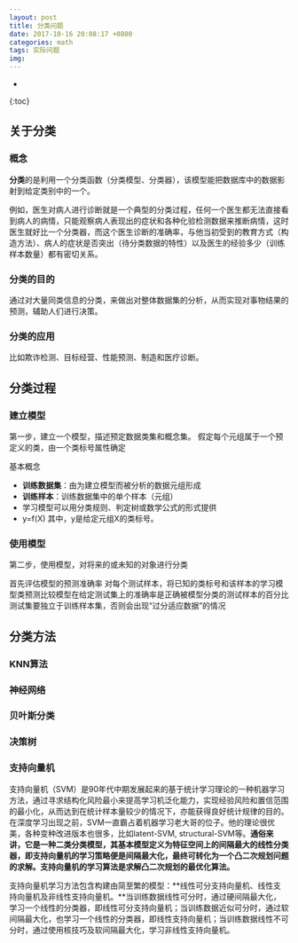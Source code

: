 ```yaml
---
layout: post
title: 分类问题
date: 2017-10-16 20:08:17 +0800
categories: math
tags: 实际问题
img: 
---
```


* 
{:toc}

## 关于分类
### 概念
**分类**的是利用一个分类函数（分类模型、分类器），该模型能把数据库中的数据影射到给定类别中的一个。

例如，医生对病人进行诊断就是一个典型的分类过程，任何一个医生都无法直接看到病人的病情，只能观察病人表现出的症状和各种化验检测数据来推断病情，这时医生就好比一个分类器，而这个医生诊断的准确率，与他当初受到的教育方式（构造方法）、病人的症状是否突出（待分类数据的特性）以及医生的经验多少（训练样本数量）都有密切关系。

### 分类的目的
通过对大量同类信息的分类，来做出对整体数据集的分析，从而实现对事物结果的预测，辅助人们进行决策。

### 分类的应用
比如欺诈检测、目标经营、性能预测、制造和医疗诊断。

## 分类过程
### 建立模型
第一步，建立一个模型，描述预定数据类集和概念集。
假定每个元组属于一个预定义的类，由一个类标号属性确定

基本概念
* **训练数据集**：由为建立模型而被分析的数据元组形成
* **训练样本**：训练数据集中的单个样本（元组）
* 学习模型可以用分类规则、判定树或数学公式的形式提供
* y=f(X) 其中，y是给定元组X的类标号。

### 使用模型
第二步，使用模型，对将来的或未知的对象进行分类

首先评估模型的预测准确率 对每个测试样本，将已知的类标号和该样本的学习模型类预测比较模型在给定测试集上的准确率是正确被模型分类的测试样本的百分比测试集要独立于训练样本集，否则会出现“过分适应数据”的情况

## 分类方法
### KNN算法
### 神经网络
### 贝叶斯分类
### 决策树
### 支持向量机

支持向量机（SVM）是90年代中期发展起来的基于统计学习理论的一种机器学习方法，通过寻求结构化风险最小来提高学习机泛化能力，实现经验风险和置信范围的最小化，从而达到在统计样本量较少的情况下，亦能获得良好统计规律的目的。在深度学习出现之前，SVM一直霸占着机器学习老大哥的位子。他的理论很优美，各种变种改进版本也很多，比如latent-SVM, structural-SVM等。**通俗来讲，它是一种二类分类模型，其基本模型定义为特征空间上的间隔最大的线性分类器，即支持向量机的学习策略便是间隔最大化，最终可转化为一个凸二次规划问题的求解。支持向量机的学习算法是求解凸二次规划的最优化算法。**



支持向量机学习方法包含构建由简至繁的模型：**线性可分支持向量机、线性支持向量机及非线性支持向量机。**当训练数据线性可分时，通过硬间隔最大化，学习一个线性的分类器，即线性可分支持向量机；当训练数据近似可分时，通过软间隔最大化，也学习一个线性的分类器，即线性支持向量机；当训练数据线性不可分时，通过使用核技巧及软间隔最大化，学习非线性支持向量机。